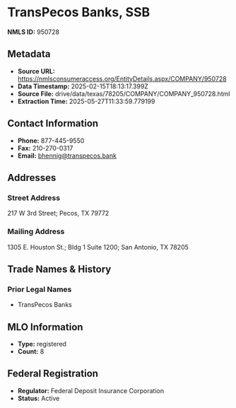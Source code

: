 # TransPecos Banks, SSB

**NMLS ID:** 950728

## Metadata
- **Source URL:** https://nmlsconsumeraccess.org/EntityDetails.aspx/COMPANY/950728
- **Data Timestamp:** 2025-02-15T18:13:17.399Z
- **Source File:** drive/data/texas/78205/COMPANY/COMPANY_950728.html
- **Extraction Time:** 2025-05-27T11:33:59.779199

## Contact Information
- **Phone:** 877-445-9550
- **Fax:** 210-270-0317
- **Email:** bhennig@transpecos.bank

## Addresses
### Street Address
217 W 3rd Street; Pecos, TX 79772

### Mailing Address
1305 E. Houston St.; Bldg 1 Suite 1200; San Antonio, TX 78205

## Trade Names & History
### Prior Legal Names
- TransPecos Banks

## MLO Information
- **Type:** registered
- **Count:** 8

## Federal Registration
- **Regulator:** Federal Deposit Insurance Corporation
- **Status:** Active

